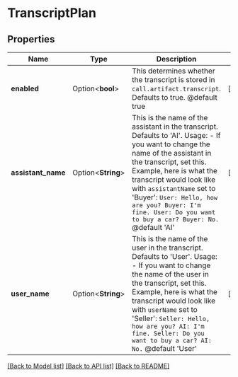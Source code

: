 # TranscriptPlan

## Properties

Name | Type | Description | Notes
------------ | ------------- | ------------- | -------------
**enabled** | Option<**bool**> | This determines whether the transcript is stored in `call.artifact.transcript`. Defaults to true.  @default true | [optional]
**assistant_name** | Option<**String**> | This is the name of the assistant in the transcript. Defaults to 'AI'.  Usage: - If you want to change the name of the assistant in the transcript, set this. Example, here is what the transcript would look like with `assistantName` set to 'Buyer': ``` User: Hello, how are you? Buyer: I'm fine. User: Do you want to buy a car? Buyer: No. ```  @default 'AI' | [optional]
**user_name** | Option<**String**> | This is the name of the user in the transcript. Defaults to 'User'.  Usage: - If you want to change the name of the user in the transcript, set this. Example, here is what the transcript would look like with `userName` set to 'Seller': ``` Seller: Hello, how are you? AI: I'm fine. Seller: Do you want to buy a car? AI: No. ```  @default 'User' | [optional]

[[Back to Model list]](../README.md#documentation-for-models) [[Back to API list]](../README.md#documentation-for-api-endpoints) [[Back to README]](../README.md)


